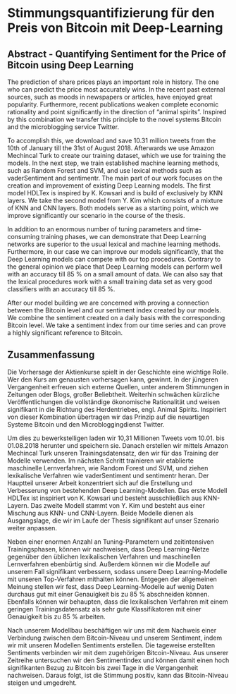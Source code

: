 # Stimmungsquantifizierung für den Preis von Bitcoin mit Deep-Learning

## Abstract - Quantifying Sentiment for the Price of Bitcoin using Deep Learning

The prediction of share prices plays an important role in history. The one who can predict the price most accurately wins. In the recent past external sources, such as moods in newspapers or articles, have enjoyed great popularity. Furthermore, recent publications weaken complete economic rationality and point significantly in the direction of “animal spirits”. Inspired by this combination we transfer this principle to the novel systems Bitcoin and the microblogging service Twitter.

To accomplish this, we download and save 10.31 million tweets from the 10th of January till the 31st of August 2018. Afterwards we use Amazon Mechincal Turk to create our training dataset, which we use for training the models. In the next step, we train established machine learning methods, such as Random Forest and SVM, and use lexical methods such as vaderSentiment and sentimentr. The main part of our work focuses on the creation and improvement of existing Deep Learning models. The first model HDLTex is inspired by K. Kowsari and is build of exclusively by KNN layers. We take the second model from Y. Kim which consists of a mixture of KNN and CNN layers. Both models serve as a starting point, which we improve significantly our scenario in the course of the thesis.

In addition to an enormous number of tuning parameters and time-consuming training phases, we can demonstrate that Deep Learning networks are superior to the usual lexical and machine learning methods. Furthermore, in our case we can improve our models significantly, that the Deep Learning models can compete with our top procedures. Contrary to the general opinion we place that Deep Learning models can perform well with an accuracy till 85 % on a small amount of data. We can also say that the lexical procedures work with a small training data set as very good classifiers with an accuracy till 85 %.

After our model building we are concerned with proving a connection between the Bitcoin level and our sentiment index created by our models. We combine the sentiment created on a daily basis with the corresponding Bitcoin level. We take a sentiment index from our time series and can prove a highly significant reference to Bitcoin.

## Zusammenfassung

Die Vorhersage der Aktienkurse spielt in der Geschichte eine wichtige Rolle. Wer den Kurs am genausten vorhersagen kann, gewinnt. In der jüngeren Vergangenheit erfreuen sich externe Quellen, unter anderem Stimmungen in Zeitungen oder Blogs, großer Beliebtheit. Weiterhin schwächen kürzliche Veröffentlichungen die vollständige ökonomische Rationalität und weisen signifikant in die Richtung des Herdentriebes, engl. Animal Spirits. Inspiriert von dieser Kombination übertragen wir das Prinzip auf die neuartigen Systeme Bitcoin
und den Microbloggingdienst Twitter.

Um dies zu bewerkstelligen laden wir 10,31 Millionen Tweets vom 10.01. bis 01.08.2018 herunter und speichern sie. Danach erstellen wir mittels Amazon Mechincal Turk unseren Trainingsdatensatz, den wir für das Training der Modelle verwenden. Im nächsten Schritt
trainieren wir etablierte maschinelle Lernverfahren, wie Random Forest und SVM, und ziehen lexikalische Verfahren wie vaderSentiment und sentimentr heran. Der Hauptteil unserer Arbeit konzentriert sich auf die Erstellung und Verbesserung von bestehenden Deep Learning-Modellen. Das erste Modell HDLTex ist inspiriert von K. Kowsari und besteht ausschließlich aus KNN-Layern. Das zweite Modell stammt von Y. Kim und besteht aus einer Mischung aus KNN- und CNN-Layern. Beide Modelle dienen als Ausgangslage, die wir im Laufe der Thesis signifikant auf unser Szenario weiter anpassen.

Neben einer enormen Anzahl an Tuning-Parametern und zeitintensiven Trainingsphasen, können wir nachweisen, dass Deep Learning-Netze gegenüber den üblichen lexikalischen Verfahren und maschinellen Lernverfahren ebenbürtig sind. Außerdem können wir die Modelle auf unserem Fall signifikant verbessern, sodass unsere Deep Learning-Modelle mit unseren Top-Verfahren mithalten können. Entgegen der allgemeinen Meinung stellen wir fest, dass Deep Learning-Modelle auf wenig Daten durchaus gut mit einer Genauigkeit bis zu 85 % abschneiden können. Ebenfalls können wir behaupten, dass die lexikalischen Verfahren mit einem geringen Trainingsdatensatz als sehr gute Klassifikatoren mit einer Genauigkeit bis zu 85 % arbeiten.

Nach unserem Modellbau beschäftigen wir uns mit dem Nachweis einer Verbindung zwischen dem Bitcoin-Niveau und unserem Sentiment, indem wir mit unseren Modellen Sentiments erstellen. Die tageweise erstellten Sentiments verbinden wir mit dem zugehörigen Bitcoin-Niveau. Aus unserer Zeitreihe untersuchen wir den Sentimentindex und können damit einen hoch signifikanten Bezug zu Bitcoin bis zwei Tage in die Vergangenheit nachweisen. Daraus folgt, ist die Stimmung positiv, kann das Bitcoin-Niveau steigen und umgedreht.

